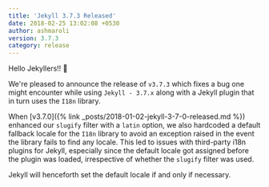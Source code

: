 ```yaml
---
title: 'Jekyll 3.7.3 Released'
date: 2018-02-25 13:02:08 +0530
author: ashmaroli
version: 3.7.3
category: release
---
```


Hello Jekyllers!! :wave:

We're pleased to announce the release of `v3.7.3` which fixes a bug one might encounter while using `Jekyll - 3.7.x` along with a
Jekyll plugin that in turn uses the `I18n` library.

When [v3.7.0]({% link _posts/2018-01-02-jekyll-3-7-0-released.md %}) enhanced our `slugify` filter with a `latin` option, we also
hardcoded a default fallback locale for the `I18n` library to avoid an exception raised in the event the library fails to find
any locale. This led to issues with third-party i18n plugins for Jekyll, especially since the default locale got assigned before
the plugin was loaded, irrespective of whether the `slugify` filter was used.

Jekyll will henceforth set the default locale if and only if necessary.
